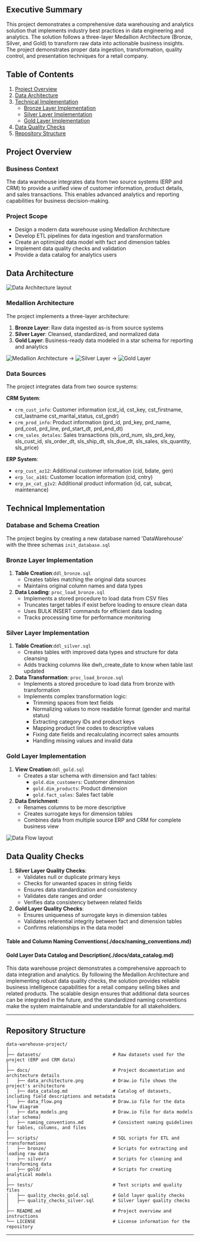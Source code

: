 ## Executive Summary

This project demonstrates a comprehensive data warehousing and analytics solution that implements industry best practices in data engineering and analytics. The solution follows a three-layer Medallion Architecture (Bronze, Silver, and Gold) to transform raw data into actionable business insights. The project demonstrates proper data ingestion, transformation, quality control, and presentation techniques for a retail company.

## **Table of Contents**

1. [Project Overview](#project-overview)
2. [Data Architecture](#data-architecture)
3. [Technical Implementation](#technical-implementation)
   - [Bronze Layer Implementation](#bronze-layer-implementation)
   - [Silver Layer Implementation](#silver-layer-implementation)
   - [Gold Layer Implementation](#gold-layer-implementation)
4. [Data Quality Checks](#data-quality-checks)
5. [Repository Structure](#repository-structure)

## Project Overview

### Business Context
The data warehouse integrates data from two source systems (ERP and CRM) to provide a unified view of customer information, product details, and sales transactions. This enables advanced analytics and reporting capabilities for business decision-making.

### Project Scope
- Design a modern data warehouse using Medallion Architecture
- Develop ETL pipelines for data ingestion and transformation
- Create an optimized data model with fact and dimension tables
- Implement data quality checks and validation
- Provide a data catalog for analytics users

## Data Architecture
![Data Architecture layout](/docs/data_architecture.png)

### Medallion Architecture
The project implements a three-layer architecture:

1. **Bronze Layer**: Raw data ingested as-is from source systems
2. **Silver Layer**: Cleansed, standardized, and normalized data
3. **Gold Layer**: Business-ready data modeled in a star schema for reporting and analytics

![Medallion Architecture](https://img.shields.io/badge/Bronze-Raw%20Data-brown) → 
![Silver Layer](https://img.shields.io/badge/Silver-Cleansed%20Data-silver) → 
![Gold Layer](https://img.shields.io/badge/Gold-Business%20Ready-gold)

### Data Sources
The project integrates data from two source systems:

**CRM System**:
- `crm_cust_info`: Customer information (cst_id, cst_key, cst_firstname, cst_lastname cst_marital_status, cst_gndr)
- `crm_prod_info`: Product information (prd_id, prd_key, prd_name, prd_cost, prd_line, prd_start_dt, prd_end_dt)
- `crm_sales_detales`: Sales transactions (sls_ord_num, sls_prd_key, sls_cust_id, sls_order_dt, sls_ship_dt, sls_due_dt, sls_sales, sls_quantity, sls_price)

**ERP System**:
- `erp_cust_az12`: Additional customer information (cid, bdate, gen)
- `erp_loc_a101`: Customer location information (cid, cntry)
- `erp_px_cat_g1v2`: Additional product information (id, cat, subcat, maintenance)

## Technical Implementation
### Database and Schema Creation
The project begins by creating a new database named 'DataWarehouse' with the three schemas `init_database.sql`

### Bronze Layer Implementation
1. **Table Creation**:`ddl_bronze.sql`
   - Creates tables matching the original data sources
   - Maintains original column names and data types
2. **Data Loading**: `proc_load_bronze.sql`
   - Implements a stored procedure to load data from CSV files
   - Truncates target tables if exist before loading to ensure clean data
   - Uses BULK INSERT commands for efficient data loading
   - Tracks processing time for performance monitoring

  ### Silver Layer Implementation
1. **Table Creation**:`ddl_silver.sql`
   - Creates tables with improved data types and structure for data cleansing
   - Adds tracking columns like dwh_create_date to know when table last updated
3. **Data Transformation**: `proc_load_bronze.sql`
     - Implements a stored procedure to load data from bronze with transformation
     - Implements complex transformation logic:
         - Trimming spaces from text fields
         - Normalizing values to more readable format (gender and marital status)
         - Extracting category IDs and product keys
         - Mapping product line codes to descriptive values
         - Fixing date fields and recalculating incorrect sales amounts
         - Handling missing values and invalid data

  ### Gold Layer Implementation
1. **View Creation**:`ddl_gold.sql`
   - Creates a star schema with dimension and fact tables:
      - `gold.dim_customers`: Customer dimension
      - `gold.dim_products`: Product dimension
      - `gold.fact_sales`: Sales fact table
3. **Data Enrichment**:
   - Renames columns to be more descriptive
   - Creates surrogate keys for dimension tables
   - Combines data from multiple source ERP and CRM for complete business view
  
![Data Flow layout](/docs/data_flow.png)
  
## Data Quality Checks
1. **Silver Layer Quality Checks**:
   - Validates null or duplicate primary keys
   - Checks for unwanted spaces in string fields
   - Ensures data standardization and consistency
   - Validates date ranges and order
   - Verifies data consistency between related fields
2. **Gold Layer Quality Checks**: 
   - Ensures uniqueness of surrogate keys in dimension tables
   - Validates referential integrity between fact and dimension tables
   - Confirms relationships in the data model
  
#### Table and Column Naming Conventions(./docs/naming_conventions.md)
#### Gold Layer Data Catalog and Description(./docs/data_catalog.md)
  
This data warehouse project demonstrates a comprehensive approach to data integration and analytics. By following the Medallion Architecture and implementing robust data quality checks, the solution provides reliable business intelligence capabilities for a retail company selling bikes and related products. The scalable design ensures that additional data sources can be integrated in the future, and the standardized naming conventions make the system maintainable and understandable for all stakeholders.

  
---
## Repository Structure
```
data-warehouse-project/
│
├── datasets/                           # Raw datasets used for the project (ERP and CRM data)
│
├── docs/                               # Project documentation and architecture details
│   ├── data_architecture.png           # Draw.io file shows the project's architecture
│   ├── data_catalog.md                 # Catalog of datasets, including field descriptions and metadata
│   ├── data_flow.png                   # Draw.io file for the data flow diagram
│   ├── data_models.png                 # Draw.io file for data models (star schema)
│   ├── naming_conventions.md           # Consistent naming guidelines for tables, columns, and files
│
├── scripts/                            # SQL scripts for ETL and transformations
│   ├── bronze/                         # Scripts for extracting and loading raw data
│   ├── silver/                         # Scripts for cleaning and transforming data
│   ├── gold/                           # Scripts for creating analytical models
│
├── tests/                              # Test scripts and quality files
│   ├── quality_checks_gold.sql         # Gold layer quality checks
│   ├── quality_checks_silver.sql       # Silver layer quality checks
│
├── README.md                           # Project overview and instructions
└── LICENSE                             # License information for the repository

```
---

     
     
  
   


